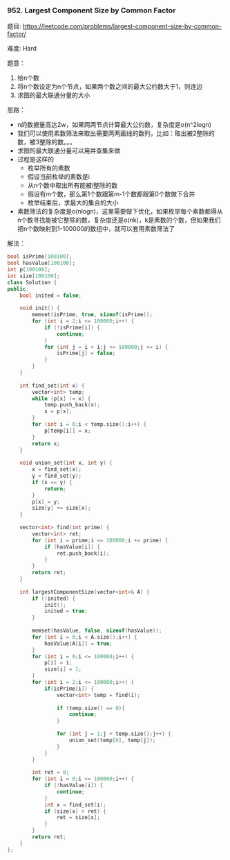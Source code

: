 ### 952. Largest Component Size by Common Factor

题目:
https://leetcode.com/problems/largest-component-size-by-common-factor/

难度:
Hard

题意：

1. 给n个数
2. 将n个数设定为n个节点，如果两个数之间的最大公约数大于1，则连边
3. 求图的最大联通分量的大小

思路：

- n的数据量高达2w，如果两两节点计算最大公约数，复杂度是o(n^2logn)
- 我们可以使用素数筛法来取出需要两两画线的数列，比如：取出被2整除的数，被3整除的数。。。
- 求图的最大联通分量可以用并查集来做
- 过程是这样的
  - 枚举所有的素数
  - 假设当前枚举的素数是i
  - 从n个数中取出所有能被i整除的数
  - 假设有m个数，那么第1个数跟第m-1个数都跟第0个数做下合并
  - 枚举结束后，求最大的集合的大小
- 素数筛法的复杂度是o(nlogn)，这里需要做下优化，如果枚举每个素数都得从n个数寻找能被它整除的数，复杂度还是o(nk)，k是素数的个数，但如果我们把n个数映射到1-100000的数组中，就可以套用素数筛法了

解法：

```c++
bool isPrime[100100];
bool hasValue[100100];
int p[100100];
int size[100100];
class Solution {
public:
    bool inited = false;
    
    void init() {
        memset(isPrime, true, sizeof(isPrime));
        for (int i = 2;i <= 100000;i++) {
            if (!isPrime[i]) {
                continue;
            }
            for (int j = i + i;j <= 100000;j += i) {
                isPrime[j] = false;
            }
        }
    }
    
    int find_set(int x) {
        vector<int> temp;
        while (p[x] != x) {
            temp.push_back(x);
            x = p[x];
        }
        for (int i = 0;i < temp.size();i++) {
            p[temp[i]] = x;
        }
        return x;
    }
    
    void union_set(int x, int y) {
        x = find_set(x);
        y = find_set(y);
        if (x == y) {
            return;
        }
        p[x] = y;
        size[y] += size[x];
    }
    
    vector<int> find(int prime) {
        vector<int> ret;
        for (int i = prime;i <= 100000;i += prime) {
            if (hasValue[i]) {
                ret.push_back(i);
            }
        }
        return ret;
    }
    
    int largestComponentSize(vector<int>& A) {
        if (!inited) {
            init();
            inited = true;
        }
        
        memset(hasValue, false, sizeof(hasValue));
        for (int i = 0;i < A.size();i++) {
            hasValue[A[i]] = true;
        }
        for (int i = 0;i <= 100000;i++) {
            p[i] = i;
            size[i] = 1;
        }
        for (int i = 2;i <= 100000;i++) {
            if(isPrime[i]) {
                vector<int> temp = find(i);
                
                if (temp.size() == 0){
                    continue;
                }
                
                for (int j = 1;j < temp.size();j++) {
                    union_set(temp[0], temp[j]);
                }
            }
        }
        
        int ret = 0;
        for (int i = 0;i <= 100000;i++) {
            if (!hasValue[i]) {
                continue;
            }
            int x = find_set(i);
            if (size[x] > ret) {
                ret = size[x];
            }
        }
        return ret;
    }
};
```


